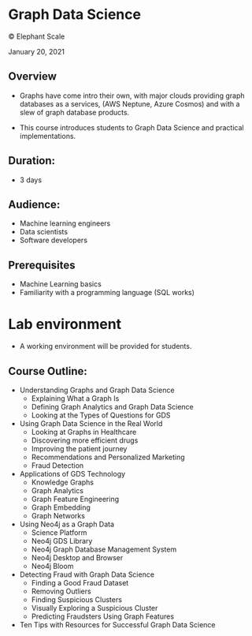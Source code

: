# Graph Data Science
© Elephant Scale

January 20, 2021

## Overview

* Graphs have come intro their own, with major clouds providing graph databases as a services,
(AWS Neptune, Azure Cosmos) and with a slew of graph database products.

* This course introduces students to Graph Data Science and practical implementations. 

## Duration: 

* 3 days

## Audience: 
* Machine learning engineers
* Data scientists
* Software developers

## Prerequisites

* Machine Learning basics
* Familiarity with a programming language (SQL works)

# Lab environment

* A working environment will be provided for students.  

## Course Outline:

* Understanding Graphs and Graph Data Science 
    * Explaining What a Graph Is
    * Defining Graph Analytics and Graph Data Science
    * Looking at the Types of Questions for GDS
* Using Graph Data Science in the Real World
    * Looking at Graphs in Healthcare
    * Discovering more efficient drugs
    * Improving the patient journey
    * Recommendations and Personalized Marketing
    * Fraud Detection
* Applications of GDS Technology
    * Knowledge Graphs
    * Graph Analytics
    * Graph Feature Engineering
    * Graph Embedding
    * Graph Networks
* Using Neo4j as a Graph Data
    * Science Platform
    * Neo4j GDS Library
    * Neo4j Graph Database Management System
    * Neo4j Desktop and Browser
    * Neo4j Bloom
* Detecting Fraud with Graph Data Science
    * Finding a Good Fraud Dataset
    * Removing Outliers
    * Finding Suspicious Clusters
    * Visually Exploring a Suspicious Cluster
    * Predicting Fraudsters Using Graph Features
* Ten Tips with Resources for Successful Graph Data Science